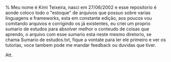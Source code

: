 
 % Meu nome é Kimi Teixeira, nasci em 27/06/2002 e esse repositorio é aonde coloco todo o "estoque" de arquivos que possuo sobre varias linguagens e frameworks, esta em constante edição, aos poucos vou comitando arquivos e corrigindo os já existentes, eu criei um proprio sumario de estudos para absolver melhor o conteudo de coisas que aprendo, o arquivo com esse sumario esta neste mesmo diretorio, se chama Sumario de estudos.txt, fique a vontate para ler ele primeiro e ver os tutorias, voce tambem pode me mandar feedback ou duvidas que tiver. 
 
 Att.
